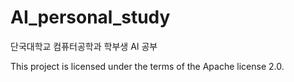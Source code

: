# AI_personal_study

단국대학교 컴퓨터공학과 학부생 AI 공부

This project is licensed under the terms of the Apache license 2.0.
